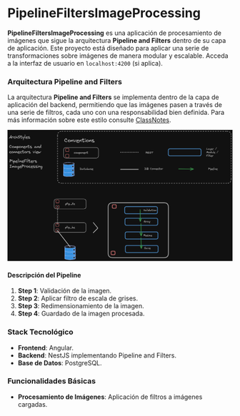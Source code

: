 # PipelineFiltersImageProcessing

**PipelineFiltersImageProcessing** es una aplicación de procesamiento de imágenes que sigue la arquitectura **Pipeline and Filters** dentro de su capa de aplicación. Este proyecto está diseñado para aplicar una serie de transformaciones sobre imágenes de manera modular y escalable. Acceda a la interfaz de usuario en `localhost:4200` (si aplica).

### Arquitectura Pipeline and Filters

La arquitectura **Pipeline and Filters** se implementa dentro de la capa de aplicación del backend, permitiendo que las imágenes pasen a través de una serie de filtros, cada uno con una responsabilidad bien definida. Para más información sobre este estilo consulte [ClassNotes](https://feliperojas2601.github.io/ClassNotesWeb/books/).

![Vista de Componentes y Conectores](../Images/pfip_c&c.png)

#### Descripción del Pipeline

1. **Step 1**: Validación de la imagen.
2. **Step 2**: Aplicar filtro de escala de grises.
3. **Step 3**: Redimensionamiento de la imagen.
4. **Step 4**: Guardado de la imagen procesada.

### Stack Tecnológico

- **Frontend**: Angular.
- **Backend**: NestJS implementando Pipeline and Filters.
- **Base de Datos**: PostgreSQL.

### Funcionalidades Básicas

- **Procesamiento de Imágenes**: Aplicación de filtros a imágenes cargadas.